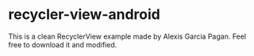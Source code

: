 # recycler-view-android
This is a clean RecyclerView example made by Alexis Garcia Pagan. Feel free to download it and modified. 
